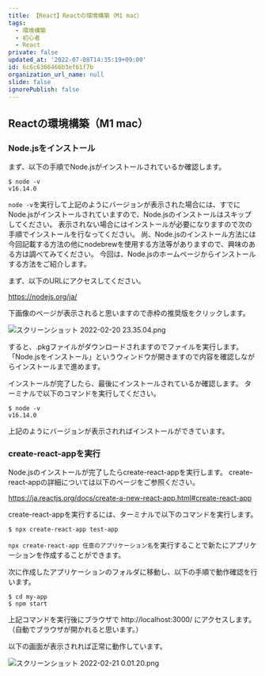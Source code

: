 ```yaml
---
title: 【React】Reactの環境構築（M1 mac）
tags:
  - 環境構築
  - 初心者
  - React
private: false
updated_at: '2022-07-08T14:35:19+09:00'
id: 6c6c6366466b3ef61f7b
organization_url_name: null
slide: false
ignorePublish: false
---
```

## Reactの環境構築（M1 mac）

### Node.jsをインストール
まず、以下の手順でNode.jsがインストールされているか確認します。

```:ターミナル
$ node -v
v16.14.0
```

`node -v`を実行して上記のようにバージョンが表示された場合には、すでにNode.jsがインストールされていますので、Node.jsのインストールはスキップしてください。
表示されない場合にはインストールが必要になりますので次の手順でインストールを行なってください。
尚、Node.jsのインストール方法には今回記載する方法の他にnodebrewを使用する方法等がありますので、興味のある方は調べてみてください。
今回は、Node.jsのホームページからインストールする方法をご紹介します。

まず、以下のURLにアクセスしてください。

https://nodejs.org/ja/

下画像のページが表示されると思いますので赤枠の推奨版をクリックします。

![スクリーンショット 2022-02-20 23.35.04.png](https://qiita-image-store.s3.ap-northeast-1.amazonaws.com/0/2342443/a25785b2-7c7c-ddef-95c7-9ea31d9e0be5.png)

すると、.pkgファイルがダウンロードされますのでファイルを実行します。
「Node.jsをインストール」というウィンドウが開きますので内容を確認しながらインストールまで進めます。

インストールが完了したら、最後にインストールされているか確認します。
ターミナルで以下のコマンドを実行してください。

```:ターミナル
$ node -v
v16.14.0
```

上記のようにバージョンが表示されればインストールができています。

### create-react-appを実行
Node.jsのインストールが完了したらcreate-react-appを実行します。
create-react-appの詳細については以下のページをご参照ください。

https://ja.reactjs.org/docs/create-a-new-react-app.html#create-react-app

create-react-appを実行するには、ターミナルで以下のコマンドを実行します。

```:ターミナル
$ npx create-react-app test-app
```

`npx create-react-app 任意のアプリケーション名`を実行することで新たにアプリケーションを作成することができます。

次に作成したアプリケーションのフォルダに移動し、以下の手順で動作確認を行います。

```:ターミナル
$ cd my-app
$ npm start
```

上記コマンドを実行後にブラウザで http://localhost:3000/ にアクセスします。（自動でブラウザが開かれると思います。）

以下の画面が表示されれば正常に動作しています。

![スクリーンショット 2022-02-21 0.01.20.png](https://qiita-image-store.s3.ap-northeast-1.amazonaws.com/0/2342443/4ec5baef-37dd-106b-e6e5-68701c52ae15.png)

